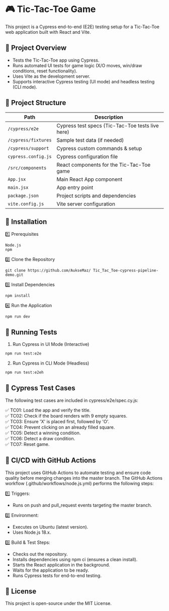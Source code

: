 # 🎮 Tic-Tac-Toe Game

This project is a Cypress end-to-end (E2E) testing setup for a Tic-Tac-Toe web application built with React and Vite.

## 📌 Project Overview

-   Tests the Tic-Tac-Toe app using Cypress.
-   Runs automated UI tests for game logic (X/O moves, win/draw conditions, reset functionality).
-   Uses Vite as the development server.
-   Supports interactive Cypress testing (UI mode) and headless testing (CLI mode).

## 📂 Project Structure

| Path                | Description                                      |
| ------------------- | ------------------------------------------------ |
| `/cypress/e2e`      | Cypress test specs (Tic-Tac-Toe tests live here) |
| `/cypress/fixtures` | Sample test data (if needed)                     |
| `/cypress/support`  | Cypress custom commands & setup                  |
| `cypress.config.js` | Cypress configuration file                       |
| `/src/components`   | React components for the Tic-Tac-Toe game        |
| `App.jsx`           | Main React App component                         |
| `main.jsx`          | App entry point                                  |
| `package.json`      | Project scripts and dependencies                 |
| `vite.config.js`    | Vite server configuration                        |

## 🔧 Installation

1️⃣ Prerequisites

```
Node.js
npm
```

2️⃣ Clone the Repository

```
git clone https://github.com/AukseMaz/ Tic_Tac_Toe-cypress-pipeline-demo.git
```

3️⃣ Install Dependencies

```
npm install
```

4️⃣ Run the Application

```
npm run dev
```

## 🧪 Running Tests

1. Run Cypress in UI Mode (Interactive)

```bash
npm run test:e2e
```

2. Run Cypress in CLI Mode (Headless)

```bash
npm run test:e2eh
```

## 📜 Cypress Test Cases

The following test cases are included in cypress/e2e/spec.cy.js:

✅ TC01: Load the app and verify the title.  
✅ TC02: Check if the board renders with 9 empty squares.  
✅ TC03: Ensure 'X' is placed first, followed by 'O'.  
✅ TC04: Prevent clicking on an already filled square.  
✅ TC05: Detect a winning condition.  
✅ TC06: Detect a draw condition.  
✅ TC07: Reset game.

## 🚀 CI/CD with GitHub Actions

This project uses GitHub Actions to automate testing and ensure code quality before merging changes into the master branch. The GitHub Actions workflow (.github/workflows/node.js.yml) performs the following steps:

1️⃣ Triggers:

-   Runs on push and pull_request events targeting the master branch.

2️⃣ Environment:

-   Executes on Ubuntu (latest version).
-   Uses Node.js 18.x.

3️⃣ Build & Test Steps:

-   Checks out the repository.
-   Installs dependencies using npm ci (ensures a clean install).
-   Starts the React application in the background.
-   Waits for the application to be ready.
-   Runs Cypress tests for end-to-end testing.

## 📝 License

This project is open-source under the MIT License.
